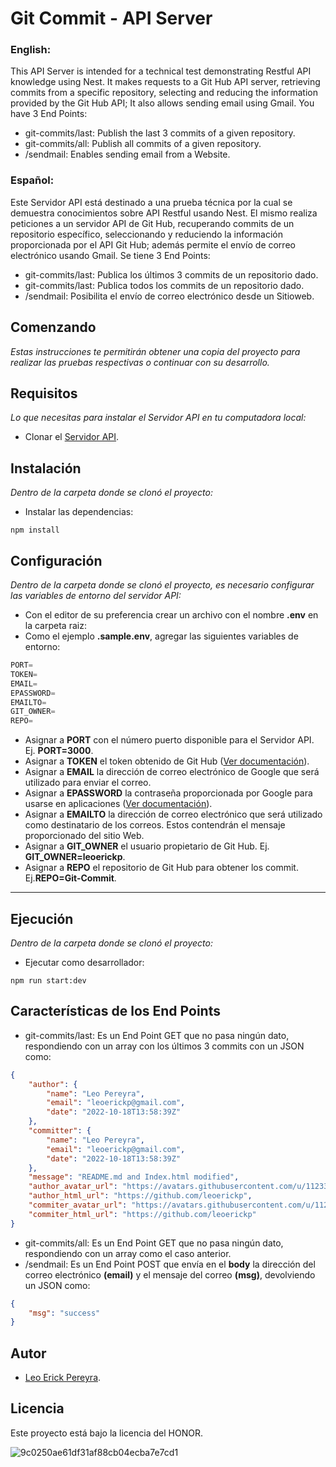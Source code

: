 # Git Commit - API Server
### English: 
This API Server is intended for a technical test demonstrating Restful API knowledge using Nest. It makes requests to a Git Hub API server, retrieving commits from a specific repository, selecting and reducing the information provided by the Git Hub API; It also allows sending email using Gmail. You have 3 End Points:
* git-commits/last: Publish the last 3 commits of a given repository.
* git-commits/all: Publish all commits of a given repository.
* /sendmail: Enables sending email from a Website.
### Español:
Este Servidor API está destinado a una prueba técnica por la cual se demuestra conocimientos sobre API Restful usando Nest. El mismo realiza peticiones a un servidor API de Git Hub, recuperando commits de un repositorio específico, seleccionando y reduciendo la información proporcionada por el API Git Hub; además permite el envío de correo electrónico usando Gmail. Se tiene 3 End Points:
* git-commits/last: Publica los últimos 3 commits de un repositorio dado.
* git-commits/last: Publica todos los commits de un repositorio dado.
* /sendmail: Posibilita el envío de correo electrónico desde un Sitioweb.
## Comenzando
_Estas instrucciones te permitirán obtener una copia del proyecto para realizar las pruebas respectivas o continuar con su desarrollo._
## Requisitos
_Lo que necesitas para instalar el Servidor API en tu computadora local:_
* Clonar el [Servidor API](https://github.com/leoerickp/Git-Commit-APIServer.git).
## Instalación
_Dentro de la carpeta donde se clonó el proyecto:_
* Instalar las dependencias:
```console
npm install
```
## Configuración
_Dentro de la carpeta donde se clonó el proyecto, es necesario configurar las variables de entorno del servidor API:_
* Con el editor de su preferencia crear un archivo con el nombre **.env** en la carpeta raiz:
* Como el ejemplo **.sample.env**, agregar las siguientes variables de entorno:
```javascript
PORT=
TOKEN=
EMAIL=
EPASSWORD=
EMAILTO=
GIT_OWNER=
REPO=
```
* Asignar a **PORT** con el número puerto disponible para el Servidor API. Ej. **PORT=3000**.
* Asignar a **TOKEN** el token obtenido de Git Hub ([Ver documentación](https://docs.github.com/es/rest)).
* Asignar a **EMAIL** la dirección de correo electrónico de Google que será utilizado para enviar el correo.
* Asignar a **EPASSWORD** la contraseña proporcionada por Google para usarse en aplicaciones ([Ver documentación](https://support.google.com/accounts/answer/185833)). 
* Asignar a **EMAILTO** la dirección de correo electrónico que será utilizado como destinatario de los correos. Estos contendrán el mensaje proporcionado del sitio Web.
* Asignar a **GIT_OWNER** el usuario propietario de Git Hub. Ej. **GIT_OWNER=leoerickp**.
* Asignar a **REPO** el repositorio de Git Hub para obtener los commit. Ej.**REPO=Git-Commit**.
---------------
## Ejecución
_Dentro de la carpeta donde se clonó el proyecto:_
* Ejecutar como desarrollador:
```console
npm run start:dev
```
## Características de los End Points
* git-commits/last: Es un End Point GET que no pasa ningún dato, respondiendo con un array con los últimos 3 commits con un JSON como:
```json
{
    "author": {
        "name": "Leo Pereyra",
        "email": "leoerickp@gmail.com",
        "date": "2022-10-18T13:58:39Z"
    },
    "committer": {
        "name": "Leo Pereyra",
        "email": "leoerickp@gmail.com",
        "date": "2022-10-18T13:58:39Z"
    },
    "message": "README.md and Index.html modified",
    "author_avatar_url": "https://avatars.githubusercontent.com/u/112339552?v=4",
    "author_html_url": "https://github.com/leoerickp",
    "commiter_avatar_url": "https://avatars.githubusercontent.com/u/112339552?v=4",
    "commiter_html_url": "https://github.com/leoerickp"
}
```
* git-commits/all: Es un End Point GET que no pasa ningún dato, respondiendo con un array como el caso anterior.
* /sendmail: Es un End Point POST que envía en el **body** la dirección del correo electrónico **(email)** y el mensaje del correo **(msg)**, devolviendo un JSON como:
```json
{
    "msg": "success"
}
```
## Autor
* [Leo Erick Pereyra](https://github.com/leoerickp).
## Licencia
Este proyecto está bajo la licencia del HONOR.


![9c0250ae61df31af88cb04ecba7e7cd1](https://user-images.githubusercontent.com/112339552/196771404-8a8c3d42-67d0-4c9d-b589-6f05dedf1235.jpg)
